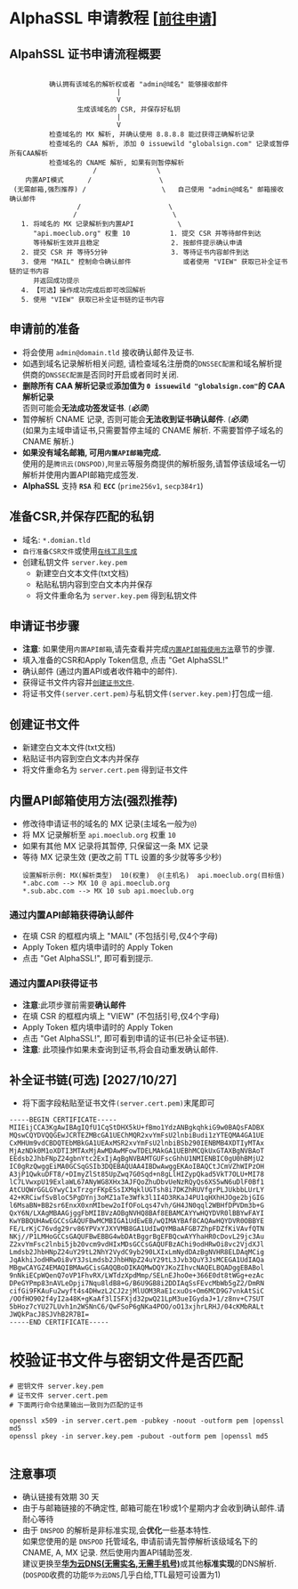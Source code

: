 # AlphaSSL 申请教程 [[`前往申请`](https://api.moeclub.org/SSL)]

## AlpahSSL 证书申请流程概要
```

          确认拥有该域名的解析权或者 "admin@域名" 能够接收邮件
                           |
                           V
                 生成该域名的 CSR, 并保存好私钥
                           |
                           V
          检查域名的 MX 解析, 并确认使用 8.8.8.8 能过获得正确解析记录
          检查域名的 CAA 解析, 添加 0 issuewild "globalsign.com" 记录或暂停所有CAA解析
          检查域名的 CNAME 解析, 如果有则暂停解析
                     /               \
    内置API模式      /                 \
 (无需邮箱,强烈推荐) /                   \   自己使用 "admin@域名" 邮箱接收确认邮件
                 /                      \
                /                        \
   1. 将域名的 MX 记录解析到内置API           \
      "api.moeclub.org" 权重 10          1. 提交 CSR 并等待邮件到达
      等待解析生效并且稳定                  2. 按邮件提示确认申请
   2. 提交 CSR 并 等待5分钟                3. 等待证书内容邮件到达
   3. 使用 "MAIL" 控制命令确认邮件             或者使用 "VIEW" 获取已补全证书链的证书内容
      并返回成功提示
   4. 【可选】操作成功完成后即可改回解析
   5. 使用 "VIEW" 获取已补全证书链的证书内容

```

## 申请前的准备
- 将会使用 `admin@domain.tld` 接收确认邮件及证书.
- 如遇到域名记录解析相关问题, 请检查域名注册商的`DNSSEC配置`和域名解析提供商的`DNSSEC配置`是否同时开启或者同时关闭.
- **删除所有 CAA 解析记录**或**添加值为 `0 issuewild "globalsign.com"`的 CAA 解析记录**       
  否则可能会**无法成功签发证书**. (***必须***)
- 暂停解析 CNAME 记录, 否则可能会**无法收到证书确认邮件**. (***必须***)      
  (如果为主域申请证书,只需要暂停主域的 CNAME 解析. 不需要暂停子域名的 CNAME 解析.)
- **如果没有域名邮箱, 可用`内置API邮箱`完成.**    
  使用的是`腾讯云(DNSPOD)`,`阿里云`等服务商提供的解析服务,请暂停该级域名一切解析并使用内置API邮箱完成签发.
- **AlphaSSL** 支持 **`RSA`** 和 **`ECC`** (`prime256v1`, `secp384r1`)

## 准备CSR,并保存匹配的私钥
- 域名: `*.domian.tld`
- `自行准备CSR文件`或使用[`在线工具生成`](https://api.moeclub.org/SSL/CSR)
- 创建私钥文件 `server.key.pem`
   - 新建空白文本文件(txt文档)
   - 粘贴私钥内容到空白文本内并保存
   - 将文件重命名为 `server.key.pem` 得到私钥文件

## 申请证书步骤
- **注意**: 如果使用`内置API邮箱`,请先查看并完成[`内置API邮箱使用方法`](https://github.com/MoeClub/AlphaSSL/blob/master/README.md#%E5%86%85%E7%BD%AEapi%E9%82%AE%E7%AE%B1%E4%BD%BF%E7%94%A8%E6%96%B9%E6%B3%95)章节的步骤.
- 填入准备的CSR和Apply Token信息, 点击 "Get AlphaSSL!"
- 确认邮件 (通过内置API或者收件箱中的邮件).
- 获得证书文件内容并[`创建证书文件`](https://github.com/MoeClub/AlphaSSL#%E5%88%9B%E5%BB%BA%E8%AF%81%E4%B9%A6%E6%96%87%E4%BB%B6).
- 将证书文件`(server.cert.pem)`与私钥文件`(server.key.pem)`打包成一组.

## 创建证书文件
- 新建空白文本文件(txt文档)
- 粘贴证书内容到空白文本内并保存
- 将文件重命名为 `server.cert.pem` 得到证书文件

## 内置API邮箱使用方法(强烈推荐)
- 修改待申请证书的域名的 MX 记录(主域名一般为`@`)
- 将 MX 记录解析至 `api.moeclub.org` 权重 `10` 
- 如果有其他 MX 记录将其暂停, 只保留这一条 MX 记录
- 等待 MX 记录生效 (更改之前 TTL 设置的多少就等多少秒)
  ```
  设置解析示例: MX(解析类型)  10(权重)  @(主机名)  api.moeclub.org(目标值)
  *.abc.com --> MX 10 @ api.moeclub.org     
  *.sub.abc.com --> MX 10 sub api.moeclub.org
  ```

### 通过内置API邮箱获得确认邮件
  - 在填 CSR 的框框内填上 "MAIL" (不包括引号,仅4个字母)
  - Apply Token 框内填申请时的 Apply Token
  - 点击 "Get AlphaSSL!", 即可看到提示.
  
### 通过内置API获得证书
  - **注意**:此项步骤前需要**确认邮件**
  - 在填 CSR 的框框内填上 "VIEW" (不包括引号,仅4个字母)
  - Apply Token 框内填申请时的 Apply Token
  - 点击 "Get AlphaSSL!", 即可看到申请的证书(已补全证书链).
  - **注意**: 此项操作如果未查询到证书,将会自动重发确认邮件.


## 补全证书链(可选) [2027/10/27]
- 将下面字段粘贴至证书文件`(server.cert.pem)`末尾即可
```
-----BEGIN CERTIFICATE-----
MIIEijCCA3KgAwIBAgIQfU1CqStDHX5kU+fBmo1YdzANBgkqhkiG9w0BAQsFADBX
MQswCQYDVQQGEwJCRTEZMBcGA1UEChMQR2xvYmFsU2lnbiBudi1zYTEQMA4GA1UE
CxMHUm9vdCBDQTEbMBkGA1UEAxMSR2xvYmFsU2lnbiBSb290IENBMB4XDTIyMTAx
MjAzNDk0M1oXDTI3MTAxMjAwMDAwMFowTDELMAkGA1UEBhMCQkUxGTAXBgNVBAoT
EEdsb2JhbFNpZ24gbnYtc2ExIjAgBgNVBAMTGUFscGhhU1NMIENBIC0gU0hBMjU2
IC0gRzQwggEiMA0GCSqGSIb3DQEBAQUAA4IBDwAwggEKAoIBAQCtJCmVZhWIPzOH
A3jP1QwkuDFT8/+DImyZlSt85UpZwq7G0Sqd+n8gLlHIZypQkad5VkT7OLU+MI78
lC7LVwxpU19ExlaWL67ANyWG8XHx3AJFQoZhuDbvUeNzRQyQs6XS5wN6uDlF0Bf1
AtCUQWrGGLGYwyC1xTrzgrFKpESsIXMqklUGTsh8i7DKZhRUVfgrPLJUkbbLUrLY
42+KRCiwfSvBloC5PgDYnj3oMZ1aTe3Wfk3l1I4D3RKaJ4PU1qHXhHJOge2bjGIG
l6MsaBN+BB2sr6EnxX0xnMIbew2oIfOFoLqs47vh/GH4JN0qql2WBHfDPVDm3b+G
QxY6N/LXAgMBAAGjggFbMIIBVzAOBgNVHQ8BAf8EBAMCAYYwHQYDVR0lBBYwFAYI
KwYBBQUHAwEGCCsGAQUFBwMCMBIGA1UdEwEB/wQIMAYBAf8CAQAwHQYDVR0OBBYE
FE/LrKjC76vdg29rv86YPVxYJXYVMB8GA1UdIwQYMBaAFGB7ZhpFDZfKiVAvfQTN
NKj//P1LMHoGCCsGAQUFBwEBBG4wbDAtBggrBgEFBQcwAYYhaHR0cDovL29jc3Au
Z2xvYmFsc2lnbi5jb20vcm9vdHIxMDsGCCsGAQUFBzAChi9odHRwOi8vc2VjdXJl
Lmdsb2JhbHNpZ24uY29tL2NhY2VydC9yb290LXIxLmNydDAzBgNVHR8ELDAqMCig
JqAkhiJodHRwOi8vY3JsLmdsb2JhbHNpZ24uY29tL3Jvb3QuY3JsMCEGA1UdIAQa
MBgwCAYGZ4EMAQIBMAwGCisGAQQBoDIKAQMwDQYJKoZIhvcNAQELBQADggEBABol
9nNkiECpWQenQ7oVP1FhvRX/LWTdzXpdMmp/SELnEJhoOe+366E0dt8tWGg+ezAc
DPeGYPmp83nAVLeDpji7Nqu8ldB8+G/B6U9GB8i2DDIAqSsFEvcMbWb5gZ2/DmRN
cifGi9FKAuFu2wyft4s4DHwzL2CJ2zjMlUOM3RaE1cxuOs+Om6MCD9G7vnkAtSiC
/OOfHO902f4yI2a48K+gKaAf3lISFXjd32pwQ21LpM3ueIGydaJ+1/z8nv+C7SUT
5bHoz7cYU27LUvh1n2WSNnC6/QwFSoP6gNKa4POO/oO13xjhrLRHJ/04cKMbRALt
JWQkPacJ8SJVhB2R7BI=
-----END CERTIFICATE-----
```

# 校验证书文件与密钥文件是否匹配
```
# 密钥文件 server.key.pem
# 证书文件 server.cert.pem
# 下面两行命令结果输出一致则为匹配的证书

openssl x509 -in server.cert.pem -pubkey -noout -outform pem |openssl md5
openssl pkey -in server.key.pem -pubout -outform pem |openssl md5


```
  

## 注意事项
- 确认链接有效期 30 天
- 由于与邮箱链接的不确定性, 邮箱可能在1秒或1个星期内才会收到确认邮件.请耐心等待     
- 由于 `DNSPOD` 的解析是非标准实现,会**优化**一些基本特性.     
  如果您使用的是 `DNSPOD` 托管域名, 申请前请先暂停解析该级域名下的 CNAME, A, MX 记录. 然后使用内置API辅助签发.         
  建议更换至[**华为云DNS(无需实名,无需手机号)**](https://www.huaweicloud.com/intl/zh-cn/)或其他**标准实现**的DNS解析. (`DOSPOD`收费的功能`华为云DNS`几乎白给,TTL最短可设置为1)
